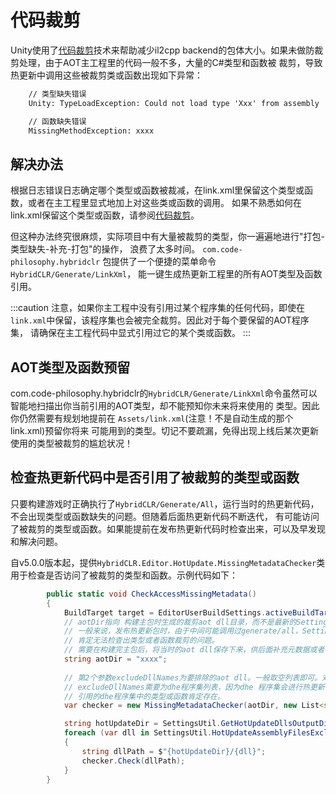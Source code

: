 # 代码裁剪

Unity使用了[代码裁剪](https://docs.unity3d.com/Manual/ManagedCodeStripping.html)技术来帮助减少il2cpp backend的包体大小。如果未做防裁剪处理，由于AOT主工程里的代码一般不多，大量的C#类型和函数被
裁剪，导致热更新中调用这些被裁剪类或函数出现如下异常：

```txt
    // 类型缺失错误
    Unity: TypeLoadException: Could not load type 'Xxx' from assembly 'yyy'

    // 函数缺失错误
    MissingMethodException: xxxx
```

## 解决办法

根据日志错误日志确定哪个类型或函数被裁减，在link.xml里保留这个类型或函数，或者在主工程里显式地加上对这些类或函数的调用。
如果不熟悉如何在link.xml保留这个类型或函数，请参阅[代码裁剪](https://docs.unity3d.com/Manual/ManagedCodeStripping.html)。

但这种办法终究很麻烦，实际项目中有大量被裁剪的类型，你一遍遍地进行"打包-类型缺失-补充-打包"的操作，
浪费了太多时间。 `com.code-philosophy.hybridclr` 包提供了一个便捷的菜单命令`HybridCLR/Generate/LinkXml`，
能一键生成热更新工程里的所有AOT类型及函数引用。

:::caution
注意，如果你主工程中没有引用过某个程序集的任何代码，即使在`link.xml`中保留，该程序集也会被完全裁剪。因此对于每个要保留的AOT程序集，
请确保在主工程代码中显式引用过它的某个类或函数。
:::

## AOT类型及函数预留

com.code-philosophy.hybridclr的`HybridCLR/Generate/LinkXml`命令虽然可以智能地扫描出你当前引用的AOT类型，却不能预知你未来将来使用的
类型。因此你仍然需要有规划地提前在 `Assets/link.xml`(注意！不是自动生成的那个link.xml)预留你将来
可能用到的类型。切记不要疏漏，免得出现上线后某次更新使用的类型被裁剪的尴尬状况！


## 检查热更新代码中是否引用了被裁剪的类型或函数

只要构建游戏时正确执行了`HybridCLR/Generate/All`，运行当时的热更新代码，不会出现类型或函数缺失的问题。但随着后面热更新代码不断迭代，
有可能访问了被裁剪的类型或函数。如果能提前在发布热更新代码时检查出来，可以及早发现和解决问题。

自v5.0.0版本起，提供`HybridCLR.Editor.HotUpdate.MissingMetadataChecker`类用于检查是否访问了被裁剪的类型和函数。示例代码如下：

```csharp
        public static void CheckAccessMissingMetadata()
        {
            BuildTarget target = EditorUserBuildSettings.activeBuildTarget;
            // aotDir指向 构建主包时生成的裁剪aot dll目录，而不是最新的SettingsUtil.GetAssembliesPostIl2CppStripDir(target)目录。
            // 一般来说，发布热更新包时，由于中间可能调用过generate/all，SettingsUtil.GetAssembliesPostIl2CppStripDir(target)目录中包含了最新的aot dll，
            // 肯定无法检查出类型或者函数裁剪的问题。
            // 需要在构建完主包后，将当时的aot dll保存下来，供后面补充元数据或者裁剪检查。
            string aotDir = "xxxx"; 
            
            // 第2个参数excludeDllNames为要排除的aot dll。一般取空列表即可。对于旗舰版本用户，
            // excludeDllNames需要为dhe程序集列表，因为dhe 程序集会进行热更新，热更新代码中
            // 引用的dhe程序集中的类型或函数肯定存在。
            var checker = new MissingMetadataChecker(aotDir, new List<string>());

            string hotUpdateDir = SettingsUtil.GetHotUpdateDllsOutputDirByTarget(target);
            foreach (var dll in SettingsUtil.HotUpdateAssemblyFilesExcludePreserved)
            {
                string dllPath = $"{hotUpdateDir}/{dll}";
                checker.Check(dllPath);
            }
        }

```

